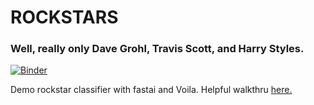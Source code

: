 # ROCKSTARS

### Well, really only Dave Grohl, Travis Scott, and Harry Styles.

[![Binder](https://mybinder.org/badge_logo.svg)](https://mybinder.org/v2/gh/sethbroberts/rockstars/master?filepath=%2Fvoila%2Frender%2Frockstars.ipynb)

Demo rockstar classifier with fastai and Voila.
Helpful walkthru [here.](https://forums.fast.ai/t/deploying-your-notebook-as-an-app-under-10-minutes/70621)